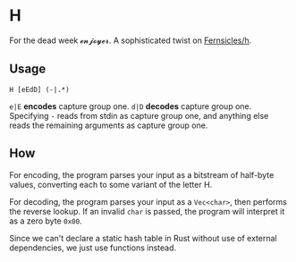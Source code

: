 # H

For the dead week 𝓮𝓷𝓳𝓸𝔂𝓮𝓻. A sophisticated twist on [Fernsicles/h](https://github.com/Fernsicles/h).

## Usage

```
H [eEdD] (-|.*)
```

`e|E` **encodes** capture group one. `d|D` **decodes** capture group one. Specifying `-` reads from stdin
as capture group one, and anything else reads the remaining arguments as capture group one.

## How

For encoding, the program parses your input as a bitstream of half-byte values, converting each to
some variant of the letter H.

For decoding, the program parses your input as a `Vec<char>`, then performs the reverse lookup. If
an invalid `char` is passed, the program will interpret it as a zero byte `0x00`.

Since we can't declare a static hash table in Rust without use of external dependencies, we just use
functions instead.
